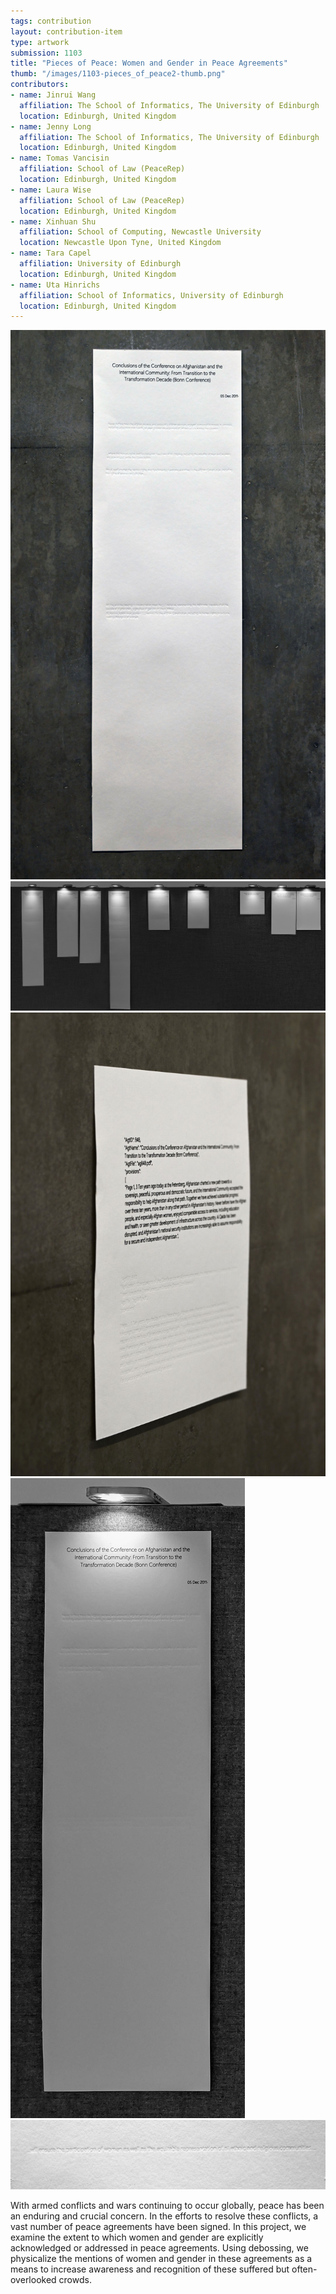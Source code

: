 ```yaml
---
tags: contribution
layout: contribution-item
type: artwork
submission: 1103
title: "Pieces of Peace: Women and Gender in Peace Agreements"
thumb: "/images/1103-pieces_of_peace2-thumb.png"
contributors: 
- name: Jinrui Wang
  affiliation: The School of Informatics, The University of Edinburgh
  location: Edinburgh, United Kingdom
- name: Jenny Long
  affiliation: The School of Informatics, The University of Edinburgh
  location: Edinburgh, United Kingdom
- name: Tomas Vancisin
  affiliation: School of Law (PeaceRep)
  location: Edinburgh, United Kingdom
- name: Laura Wise
  affiliation: School of Law (PeaceRep)
  location: Edinburgh, United Kingdom
- name: Xinhuan Shu
  affiliation: School of Computing, Newcastle University
  location: Newcastle Upon Tyne, United Kingdom
- name: Tara Capel
  affiliation: University of Edinburgh
  location: Edinburgh, United Kingdom
- name: Uta Hinrichs
  affiliation: School of Informatics, University of Edinburgh
  location: Edinburgh, United Kingdom
---
```


![alt text](/images/1103-pieces_of_peace2-fig1_a_peace_agreement_(id848)_from_the_afghanistan_2000s_post-intervention_process.jpg) 
![alt text](/images/1103-pieces_of_peace2-fig2_an_overview_of_the_9_peace_agreements_installed.jpg) 
![alt text](/images/1103-pieces_of_peace2-fig3_final_text_and_expression_choice.jpg) 
![alt text](/images/1103-pieces_of_peace2-fig4_peace_agreements_with_light_torch.jpg) 
![alt text](/images/1103-pieces_of_peace2-fig5_debossing_close_up.jpg) 

With armed conflicts and wars continuing to occur globally, peace has
been an enduring and crucial concern. In the efforts to resolve these
conflicts, a vast number of peace agreements have been signed. In this
project, we examine the extent to which women and gender are explicitly
acknowledged or addressed in peace agreements. Using debossing, we
physicalize the mentions of women and gender in these agreements as a
means to increase awareness and recognition of these suffered but
often-overlooked crowds.

